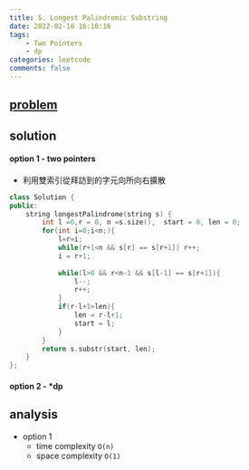 ```yaml
---
title: 5. Longest Palindromic Substring
date: 2022-02-16 16:10:16
tags:  
    - Two Pointers
    - dp
categories: leetcode
comments: false
---
```


## [problem](https://leetcode.com/problems/longest-palindromic-substring/)

## solution

#### option 1 - two pointers
- 利用雙索引從拜訪到的字元向所向右擴散
```c++
class Solution {
public:
    string longestPalindrome(string s) {
        int l =0,r = 0, n =s.size(),  start = 0, len = 0;
        for(int i=0;i<n;){
            l=r=i;
            while(r+1<n && s[r] == s[r+1]) r++;
            i = r+1;
            
            while(l>0 && r<n-1 && s[l-1] == s[r+1]){
                l--;
                r++;
            }
            if(r-l+1>len){
                len = r-l+1;
                start = l;
            }
        }
        return s.substr(start, len);
    }
};
```
#### option 2 - *dp

## analysis
- option 1 
    - time complexity `O(n)`
    - space complexity `O(1)`
